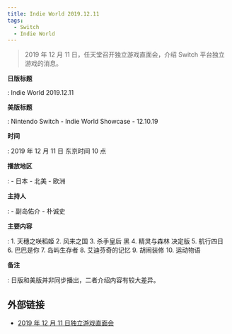 ```yaml
---
title: Indie World 2019.12.11
tags:
  - Switch
  - Indie World
---
```


> 2019 年 12 月 11 日，任天堂召开独立游戏直面会，介绍 Switch 平台独立游戏的消息。

**日版标题**

:   Indie World 2019.12.11

**美版标题**

:   Nintendo Switch - Indie World Showcase - 12.10.19

**时间**

:   2019 年 12 月 11 日 东京时间 10 点

**播放地区**

:   - 日本
    - 北美
    - 欧洲

**主持人**

:   - 副岛佑介
    - 朴诚史

**主要内容**

:   1. 天穗之咲稻姬
    2. 风来之国
    3. 杀手皇后 黑
    4. 精灵与森林 决定版
    5. 航行四日
    6. 巴巴是你
    7. 岛屿生存者
    8. 艾迪芬奇的记忆
    9. 胡闹装修
    10. 运动物语

**备注**

:   日版和美版并非同步播出，二者介绍内容有较大差异。

## 外部链接

- [2019 年 12 月 11 日独立游戏直面会](https://www.bilibili.com/video/BV17y4y1D7Bd/)
